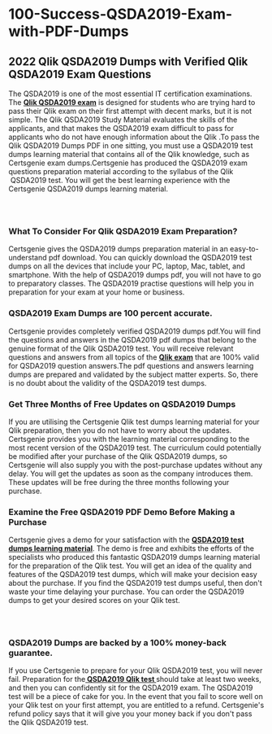 # 100-Success-QSDA2019-Exam-with-PDF-Dumps<h2><strong>2022 Qlik QSDA2019 Dumps with Verified Qlik QSDA2019 Exam Questions</strong></h2> <p>The QSDA2019 is one of the most essential IT certification examinations. The <a href="https://www.certsgenie.com/qlik/qsda2019-pdf-dumps"><strong>Qlik QSDA2019 exam</strong></a> is designed for students who are trying hard to pass their Qlik exam on their first attempt with decent marks, but it is not simple. The Qlik QSDA2019 Study Material evaluates the skills of the applicants, and that makes the QSDA2019 exam difficult to pass for applicants who do not have enough information about the Qlik .To pass the Qlik QSDA2019 Dumps PDF in one sitting, you must use a QSDA2019 test dumps learning material that contains all of the Qlik knowledge, such as Certsgenie exam dumps.Certsgenie has produced the QSDA2019 exam questions preparation material according to the syllabus of the Qlik &nbsp;QSDA2019 test. You will get the best learning experience with the Certsgenie QSDA2019 dumps learning material.</p> <p><a href="https://www.certsgenie.com/qlik/qsda2019-pdf-dumps" style="display: block; padding: 1em 0; text-align: center; "><img alt="" src="https://blogger.googleusercontent.com/img/b/R29vZ2xl/AVvXsEgO1ePIT5bAw4JCg82qykRc71Xossn_88UmNiMiJgRPCnvDzaKhQmgO2X9bV6TpN9qSYVJJ2MjEumMb0t1ZgyR_gByLqDXQR_FduPn2erzRQTkt1pUFmkY3wfbx5jzrIcOP4S3cxMKHSr0iEiOidKyDYd_7NjYtfgpZ7b1lrGk-ShjLlyfynp8oFM4zYw/s1600/Banner%201.jpg" /></a></p> <h3><strong>What To Consider For Qlik QSDA2019 Exam Preparation?</strong></h3> <p>Certsgenie gives the QSDA2019 dumps preparation material in an easy-to-understand pdf download. You can quickly download the QSDA2019 test dumps on all the devices that include your PC, laptop, Mac, tablet, and smartphone. With the help of QSDA2019 dumps pdf, you will not have to go to preparatory classes. The QSDA2019 practise questions will help you in preparation for your exam at your home or business.</p> <h3><strong>QSDA2019 Exam Dumps are 100 percent accurate.</strong></h3> <p>Certsgenie provides completely verified QSDA2019 dumps pdf.You will find the questions and answers in the QSDA2019 pdf dumps that belong to the genuine format of the Qlik QSDA2019 test. You will receive relevant questions and answers from all topics of the <a href="https://www.certsgenie.com/qlik/qsda2019-pdf-dumps"><strong>Qlik exam</strong></a> that are 100% valid for QSDA2019 question answers.The pdf questions and answers learning dumps are prepared and validated by the subject matter experts. So, there is no doubt about the validity of the QSDA2019 test dumps.</p> <h3><strong>Get Three Months of Free Updates on QSDA2019 Dumps</strong></h3> <p>If you are utilising the Certsgenie Qlik test dumps learning material for your Qlik preparation, then you do not have to worry about the updates. Certsgenie provides you with the learning material corresponding to the most recent version of the QSDA2019 test. The curriculum could potentially be modified after your purchase of the Qlik QSDA2019 dumps, so Certsgenie will also supply you with the post-purchase updates without any delay. You will get the updates as soon as the company introduces them. These updates will be free during the three months following your purchase.</p> <h3><strong>Examine the Free QSDA2019 PDF Demo Before Making a Purchase</strong></h3> <p>Certsgenie gives a demo for your satisfaction with the <a href="https://www.certsgenie.com/qlik/qsda2019-pdf-dumps"><strong>QSDA2019 test dumps learning material</strong></a>. The demo is free and exhibits the efforts of the specialists who produced this fantastic QSDA2019 dumps learning material for the preparation of the Qlik test. You will get an idea of the quality and features of the QSDA2019 test dumps, which will make your decision easy about the purchase. If you find the QSDA2019 test dumps useful, then don&#39;t waste your time delaying your purchase. You can order the QSDA2019 dumps to get your desired scores on your Qlik test.</p> <p><a href="hhttps://www.certsgenie.com/qlik/qsda2019-pdf-dumps" style="display: block; padding: 1em 0; text-align: center; "><img alt="" src="https://blogger.googleusercontent.com/img/b/R29vZ2xl/AVvXsEj3zfp26fobfEw_E3FMeUMaFamcWc-bKsu_525WK8ISqDEyAJkPKOLyeqHJzBXVvKwHP0bTNTERYvWWgOzvpG-DuQ_cPnNOJO1bUfVOHhAXJThy7cLobHgRdochHEeovcJnxpqjNiv-FNLMY1glEh7x833Q6cym5o0AmGhO9ufjgwPhihHJ9ovBp-j40g/s1600/banner%202.jpg" /></a></p> <h3><strong>QSDA2019 Dumps are backed by a 100% money-back guarantee.</strong></h3> <p>If you use Certsgenie to prepare for your Qlik QSDA2019 test, you will never fail. Preparation for the<a href="https://www.certsgenie.com/qlik/qsda2019-pdf-dumps"><strong> QSDA2019 Qlik test </strong></a>should take at least two weeks, and then you can confidently sit for the QSDA2019 exam. The QSDA2019 test will be a piece of cake for you. In the event that you fail to score well on your Qlik test on your first attempt, you are entitled to a refund. Certsgenie&#39;s refund policy says that it will give you your money back if you don&#39;t pass the Qlik QSDA2019 test.</p>
